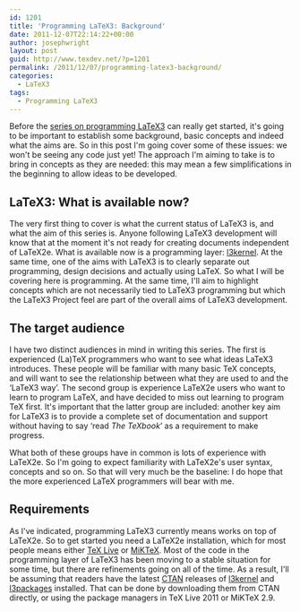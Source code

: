 ```yaml
---
id: 1201
title: 'Programming LaTeX3: Background'
date: 2011-12-07T22:14:22+00:00
author: josephwright
layout: post
guid: http://www.texdev.net/?p=1201
permalink: /2011/12/07/programming-latex3-background/
categories:
  - LaTeX3
tags:
  - Programming LaTeX3
---
```

Before the <a title="Programming LaTeX3: Introduction" href="http://www.texdev.net/2011/12/06/programming-latex3-introduction/">series on programming LaTeX3</a> can really get started, it's going to be important to establish some background, basic concepts and indeed what the aims are. So in this post I'm going cover some of these issues: we won't be seeing any code just yet! The approach I'm aiming to take is to bring in concepts as they are needed: this may mean a few simplifications in the beginning to allow ideas to be developed.
<h2>LaTeX3: What is available now?</h2>
The very first thing to cover is what the current status of LaTeX3 is, and what the aim of this series is. Anyone following LaTeX3 development will know that at the moment it's not ready for creating documents independent of LaTeX2e. What is available now is a programming layer: <a href="http://ctan.org/pkg/l3kernel">l3kernel</a>. At the same time, one of the aims with LaTeX3 is to clearly separate out programming, design decisions and actually using LaTeX. So what I will be covering here is programming. At the same time, I'll aim to highlight concepts which are not necessarily tied to LaTeX3 programming but which the LaTeX3 Project feel are part of the overall aims of LaTeX3 development.
<h2>The target audience</h2>
I have two distinct audiences in mind in writing this series. The first is experienced (La)TeX programmers who want to see what ideas LaTeX3 introduces. These people will be familiar with many basic TeX concepts, and will want to see the relationship between what they are used to and the ‘LaTeX3 way’. The second group is experience LaTeX2e users who want to learn to program LaTeX, and have decided to miss out learning to program TeX first. It's important that the latter group are included: another key aim for LaTeX3 is to provide a complete set of documentation and support without having to say ‘read <em>The TeXbook</em>’ as a requirement to make progress.

What both of these groups have in common is lots of experience with LaTeX2e. So I'm going to expect familiarity with LaTeX2e's user syntax, concepts and so on. So that will very much be the baseline: I do hope that the more experienced LaTeX programmers will bear with me.
<h2>Requirements</h2>
As I've indicated, programming LaTeX3 currently means works on top of LaTeX2e. So to get started you need a LaTeX2e installation, which for most people means either <a href="http://tug.org/texlive">TeX Live</a> or <a href="http://www.miktex.org/">MiKTeX</a>. Most of the code in the programming layer of LaTeX3 has been moving to a stable situation for some time, but there are refinements going on all of the time. As a result, I'll be assuming that readers have the latest <a href="http://www.ctan.org/">CTAN</a> releases of <a href="http://ctan.org/pkg/l3kernel">l3kernel</a> and <a href="http://ctan.org/pkg/l3packages">l3packages</a> installed. That can be done by downloading them from CTAN directly, or using the package managers in TeX Live 2011 or MiKTeX 2.9.
